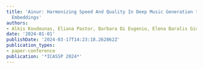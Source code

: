 ```yaml
---
title: 'Ainur: Harmonizing Speed And Quality In Deep Music Generation through Lyrics-audio
  Embeddings'
authors:
- Alkis Koudounas, Eliana Pastor, Barbara Di Eugenio, Elena Baralis Giuseppe Concialdi
date: '2024-01-01'
publishDate: '2024-03-17T14:23:18.262862Z'
publication_types:
- paper-conference
publication: '*ICASSP 2024*'
---
```

